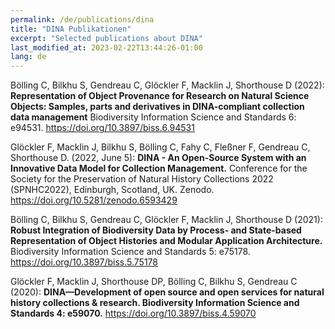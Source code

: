 ```yaml
---
permalink: /de/publications/dina
title: "DINA Publikationen"
excerpt: "Selected publications about DINA"
last_modified_at: 2023-02-22T13:44:26-01:00
lang: de
---
```


Bölling C, Bilkhu S, Gendreau C, Glöckler F, Macklin J, Shorthouse D (2022): **Representation of Object Provenance for Research on Natural Science Objects: Samples, parts and derivatives in DINA-compliant collection data management** Biodiversity Information Science and Standards 6: e94531. https://doi.org/10.3897/biss.6.94531

Glöckler F, Macklin J, Bilkhu S, Bölling C, Fahy C, Fleßner F, Gendreau C, Shorthouse D. (2022, June 5): **DINA - An Open-Source System with an Innovative Data Model for Collection Management.** Conference for the Society for the Preservation of Natural History Collections 2022 (SPNHC2022), Edinburgh, Scotland, UK. Zenodo. https://doi.org/10.5281/zenodo.6593429

Bölling C, Bilkhu S, Gendreau C, Glöckler F, Macklin J, Shorthouse D (2021): **Robust Integration of Biodiversity Data by Process- and State-based Representation of Object Histories and Modular Application Architecture.** Biodiversity Information Science and Standards 5: e75178. https://doi.org/10.3897/biss.5.75178

Glöckler F, Macklin J, Shorthouse DP, Bölling C, Bilkhu S, Gendreau C (2020): **DINA—Development of open source and open services for natural history collections & research. Biodiversity Information Science and Standards 4: e59070.** https://doi.org/10.3897/biss.4.59070
